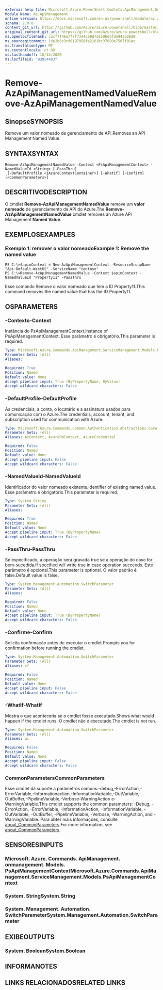 ```yaml
---
external help file: Microsoft.Azure.PowerShell.Cmdlets.ApiManagement.ServiceManagement.dll-Help.xml
Module Name: Az.ApiManagement
online version: https://docs.microsoft.com/en-us/powershell/module/az.apimanagement/remove-azapimanagementnamedvalue
schema: 2.0.0
content_git_url: https://github.com/Azure/azure-powershell/blob/master/src/ApiManagement/ApiManagement/help/Remove-AzApiManagementNamedValue.md
original_content_git_url: https://github.com/Azure/azure-powershell/blob/master/src/ApiManagement/ApiManagement/help/Remove-AzApiManagementNamedValue.md
ms.openlocfilehash: c2cf7f46a7f7f73443a9d7d2b06dbfde943b28d0
ms.sourcegitcommit: 1de2b6c3c99197958fa2101bc37680e7507f91ac
ms.translationtype: MT
ms.contentlocale: pt-BR
ms.lasthandoff: 10/13/2020
ms.locfileid: "93954483"
---
```

# <span data-ttu-id="d0bdf-101">Remove-AzApiManagementNamedValue</span><span class="sxs-lookup"><span data-stu-id="d0bdf-101">Remove-AzApiManagementNamedValue</span></span>

## <span data-ttu-id="d0bdf-102">Sinopse</span><span class="sxs-lookup"><span data-stu-id="d0bdf-102">SYNOPSIS</span></span>
<span data-ttu-id="d0bdf-103">Remove um valor nomeado de gerenciamento de API.</span><span class="sxs-lookup"><span data-stu-id="d0bdf-103">Removes an API Management Named Value.</span></span>

## <span data-ttu-id="d0bdf-104">SYNTAX</span><span class="sxs-lookup"><span data-stu-id="d0bdf-104">SYNTAX</span></span>

```
Remove-AzApiManagementNamedValue -Context <PsApiManagementContext> -NamedValueId <String> [-PassThru]
 [-DefaultProfile <IAzureContextContainer>] [-WhatIf] [-Confirm] [<CommonParameters>]
```

## <span data-ttu-id="d0bdf-105">DESCRITIVO</span><span class="sxs-lookup"><span data-stu-id="d0bdf-105">DESCRIPTION</span></span>
<span data-ttu-id="d0bdf-106">O cmdlet **Remove-AzApiManagementNamedValue** remove um **valor nomeado** de gerenciamento de API do Azure.</span><span class="sxs-lookup"><span data-stu-id="d0bdf-106">The **Remove-AzApiManagementNamedValue** cmdlet removes an Azure API Management **Named Value**.</span></span>

## <span data-ttu-id="d0bdf-107">EXEMPLOS</span><span class="sxs-lookup"><span data-stu-id="d0bdf-107">EXAMPLES</span></span>

### <span data-ttu-id="d0bdf-108">Exemplo 1: remover o valor nomeado</span><span class="sxs-lookup"><span data-stu-id="d0bdf-108">Example 1: Remove the named value</span></span>
```
PS C:\>$apimContext = New-AzApiManagementContext -ResourceGroupName "Api-Default-WestUS" -ServiceName "contoso"
PS C:\>Remove-AzApiManagementNamedValue -Context $apimContext -NamedValueId "Property11" -PassThru
```

<span data-ttu-id="d0bdf-109">Esse comando Remove o valor nomeado que tem a ID Property11.</span><span class="sxs-lookup"><span data-stu-id="d0bdf-109">This command removes the named value that has the ID Property11.</span></span>

## <span data-ttu-id="d0bdf-110">OS</span><span class="sxs-lookup"><span data-stu-id="d0bdf-110">PARAMETERS</span></span>

### <span data-ttu-id="d0bdf-111">-Contexto</span><span class="sxs-lookup"><span data-stu-id="d0bdf-111">-Context</span></span>
<span data-ttu-id="d0bdf-112">Instância do PsApiManagementContext.</span><span class="sxs-lookup"><span data-stu-id="d0bdf-112">Instance of PsApiManagementContext.</span></span>
<span data-ttu-id="d0bdf-113">Esse parâmetro é obrigatório.</span><span class="sxs-lookup"><span data-stu-id="d0bdf-113">This parameter is required.</span></span>

```yaml
Type: Microsoft.Azure.Commands.ApiManagement.ServiceManagement.Models.PsApiManagementContext
Parameter Sets: (All)
Aliases:

Required: True
Position: Named
Default value: None
Accept pipeline input: True (ByPropertyName, ByValue)
Accept wildcard characters: False
```

### <span data-ttu-id="d0bdf-114">-DefaultProfile</span><span class="sxs-lookup"><span data-stu-id="d0bdf-114">-DefaultProfile</span></span>
<span data-ttu-id="d0bdf-115">As credenciais, a conta, o locatário e a assinatura usados para comunicação com o Azure.</span><span class="sxs-lookup"><span data-stu-id="d0bdf-115">The credentials, account, tenant, and subscription used for communication with Azure.</span></span>

```yaml
Type: Microsoft.Azure.Commands.Common.Authentication.Abstractions.Core.IAzureContextContainer
Parameter Sets: (All)
Aliases: AzContext, AzureRmContext, AzureCredential

Required: False
Position: Named
Default value: None
Accept pipeline input: False
Accept wildcard characters: False
```

### <span data-ttu-id="d0bdf-116">-NamedValueId</span><span class="sxs-lookup"><span data-stu-id="d0bdf-116">-NamedValueId</span></span>
<span data-ttu-id="d0bdf-117">Identificador do valor nomeado existente.</span><span class="sxs-lookup"><span data-stu-id="d0bdf-117">Identifier of existing named value.</span></span>
<span data-ttu-id="d0bdf-118">Esse parâmetro é obrigatório.</span><span class="sxs-lookup"><span data-stu-id="d0bdf-118">This parameter is required.</span></span>

```yaml
Type: System.String
Parameter Sets: (All)
Aliases:

Required: True
Position: Named
Default value: None
Accept pipeline input: True (ByPropertyName)
Accept wildcard characters: False
```

### <span data-ttu-id="d0bdf-119">-PassThru</span><span class="sxs-lookup"><span data-stu-id="d0bdf-119">-PassThru</span></span>
<span data-ttu-id="d0bdf-120">Se especificado, a operação será gravada true se a operação do caso for bem-sucedida.</span><span class="sxs-lookup"><span data-stu-id="d0bdf-120">If specified will write true in case operation succeeds.</span></span>
<span data-ttu-id="d0bdf-121">Este parâmetro é opcional.</span><span class="sxs-lookup"><span data-stu-id="d0bdf-121">This parameter is optional.</span></span>
<span data-ttu-id="d0bdf-122">O valor padrão é false.</span><span class="sxs-lookup"><span data-stu-id="d0bdf-122">Default value is false.</span></span>

```yaml
Type: System.Management.Automation.SwitchParameter
Parameter Sets: (All)
Aliases:

Required: False
Position: Named
Default value: None
Accept pipeline input: True (ByPropertyName)
Accept wildcard characters: False
```

### <span data-ttu-id="d0bdf-123">-Confirme</span><span class="sxs-lookup"><span data-stu-id="d0bdf-123">-Confirm</span></span>
<span data-ttu-id="d0bdf-124">Solicita confirmação antes de executar o cmdlet.</span><span class="sxs-lookup"><span data-stu-id="d0bdf-124">Prompts you for confirmation before running the cmdlet.</span></span>

```yaml
Type: System.Management.Automation.SwitchParameter
Parameter Sets: (All)
Aliases: cf

Required: False
Position: Named
Default value: None
Accept pipeline input: False
Accept wildcard characters: False
```

### <span data-ttu-id="d0bdf-125">-WhatIf</span><span class="sxs-lookup"><span data-stu-id="d0bdf-125">-WhatIf</span></span>
<span data-ttu-id="d0bdf-126">Mostra o que aconteceria se o cmdlet fosse executado.</span><span class="sxs-lookup"><span data-stu-id="d0bdf-126">Shows what would happen if the cmdlet runs.</span></span>
<span data-ttu-id="d0bdf-127">O cmdlet não é executado.</span><span class="sxs-lookup"><span data-stu-id="d0bdf-127">The cmdlet is not run.</span></span>

```yaml
Type: System.Management.Automation.SwitchParameter
Parameter Sets: (All)
Aliases: wi

Required: False
Position: Named
Default value: None
Accept pipeline input: False
Accept wildcard characters: False
```

### <span data-ttu-id="d0bdf-128">CommonParameters</span><span class="sxs-lookup"><span data-stu-id="d0bdf-128">CommonParameters</span></span>
<span data-ttu-id="d0bdf-129">Esse cmdlet dá suporte a parâmetros comuns:-debug,-ErrorAction,-ErrorVariable,-Informationaction,-InformationVariable,-OutVariable,-OutBuffer,-PipelineVariable,-Verbose-WarningAction e-WarningVariable.</span><span class="sxs-lookup"><span data-stu-id="d0bdf-129">This cmdlet supports the common parameters: -Debug, -ErrorAction, -ErrorVariable, -InformationAction, -InformationVariable, -OutVariable, -OutBuffer, -PipelineVariable, -Verbose, -WarningAction, and -WarningVariable.</span></span> <span data-ttu-id="d0bdf-130">Para obter mais informações, consulte [about_CommonParameters](http://go.microsoft.com/fwlink/?LinkID=113216).</span><span class="sxs-lookup"><span data-stu-id="d0bdf-130">For more information, see [about_CommonParameters](http://go.microsoft.com/fwlink/?LinkID=113216).</span></span>

## <span data-ttu-id="d0bdf-131">SENSORES</span><span class="sxs-lookup"><span data-stu-id="d0bdf-131">INPUTS</span></span>

### <span data-ttu-id="d0bdf-132">Microsoft. Azure. Commands. ApiManagement. onmanagement. Models. PsApiManagementContext</span><span class="sxs-lookup"><span data-stu-id="d0bdf-132">Microsoft.Azure.Commands.ApiManagement.ServiceManagement.Models.PsApiManagementContext</span></span>

### <span data-ttu-id="d0bdf-133">System. String</span><span class="sxs-lookup"><span data-stu-id="d0bdf-133">System.String</span></span>

### <span data-ttu-id="d0bdf-134">System. Management. Automation. SwitchParameter</span><span class="sxs-lookup"><span data-stu-id="d0bdf-134">System.Management.Automation.SwitchParameter</span></span>

## <span data-ttu-id="d0bdf-135">EXIBE</span><span class="sxs-lookup"><span data-stu-id="d0bdf-135">OUTPUTS</span></span>

### <span data-ttu-id="d0bdf-136">System. Boolean</span><span class="sxs-lookup"><span data-stu-id="d0bdf-136">System.Boolean</span></span>

## <span data-ttu-id="d0bdf-137">INFORMA</span><span class="sxs-lookup"><span data-stu-id="d0bdf-137">NOTES</span></span>

## <span data-ttu-id="d0bdf-138">LINKS RELACIONADOS</span><span class="sxs-lookup"><span data-stu-id="d0bdf-138">RELATED LINKS</span></span>
